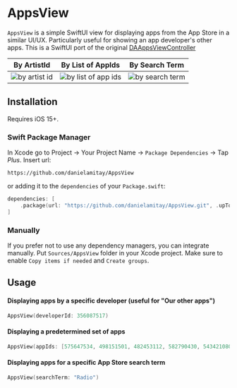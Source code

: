 # AppsView

`AppsView` is a simple SwiftUI view for displaying apps from the App Store in a similar UI/UX. Particularly useful for showing an app developer's other apps. This is a SwiftUI port of the original [DAAppsViewController](https://github.com/danielamitay/DAAppsViewController)

| By ArtistId | By List of AppIds | By Search Term |
|---|---|---|
| ![by artist id](https://github.com/danielamitay/AppsView/assets/647626/ddf561b7-b46e-4323-bb3f-c6db89f8efeb) | ![by list of app ids](https://github.com/danielamitay/AppsView/assets/647626/51e124a5-a7bc-483a-87c6-758faf2bab60) | ![by search term](https://github.com/danielamitay/AppsView/assets/647626/cae36211-7ae9-477d-ad2c-61255972dcf4) |

## Installation

Requires iOS 15+.

### Swift Package Manager

In Xcode go to Project -> Your Project Name -> `Package Dependencies` -> Tap *Plus*. Insert url:

```
https://github.com/danielamitay/AppsView
```

or adding it to the `dependencies` of your `Package.swift`:

```swift
dependencies: [
    .package(url: "https://github.com/danielamitay/AppsView.git", .upToNextMajor(from: "1.0.0"))
]
```

### Manually

If you prefer not to use any dependency managers, you can integrate manually. Put `Sources/AppsView` folder in your Xcode project. Make sure to enable `Copy items if needed` and `Create groups`.

## Usage

#### Displaying apps by a specific developer (useful for "Our other apps")

```swift
AppsView(developerId: 356087517)
```

#### Displaying a predetermined set of apps

```swift
AppsView(appIds: [575647534, 498151501, 482453112, 582790430, 543421080])
```

#### Displaying apps for a specific App Store search term

```swift
AppsView(searchTerm: "Radio")
```
